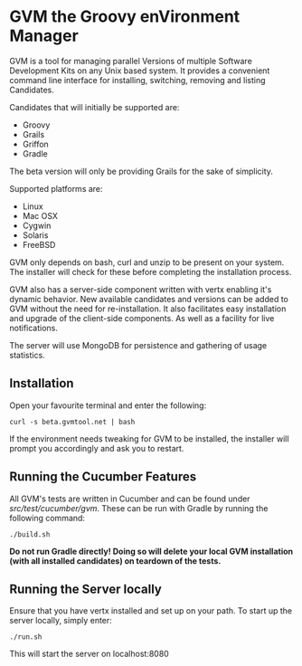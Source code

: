 # GVM the Groovy enVironment Manager

GVM is a tool for managing parallel Versions of multiple Software Development Kits on any Unix based system. It provides a convenient command line interface for installing, switching, removing and listing Candidates.

Candidates that will initially be supported are:

*   Groovy
*   Grails
*   Griffon
*   Gradle

The beta version will only be providing Grails for the sake of simplicity.

Supported platforms are:

*   Linux
*   Mac OSX
*   Cygwin
*   Solaris
*   FreeBSD

GVM only depends on bash, curl and unzip to be present on your system. The installer will check for these before completing the installation process.

GVM also has a server-side component written with vertx enabling it's dynamic behavior. New available candidates and versions can be added to GVM without the need for re-installation. It also facilitates easy installation and upgrade of the client-side components. As well as a facility for live notifications. 

The server will use MongoDB for persistence and gathering of usage statistics.


## Installation

Open your favourite terminal and enter the following:

    curl -s beta.gvmtool.net | bash

If the environment needs tweaking for GVM to be installed, the installer will prompt you accordingly and ask you to restart.

## Running the Cucumber Features

All GVM's tests are written in Cucumber and can be found under *src/test/cucumber/gvm*. These can be run with Gradle by running the following command:

    ./build.sh

__Do not run Gradle directly! Doing so will delete your local GVM installation (with all installed candidates) on teardown of the tests.__

## Running the Server locally

Ensure that you have vertx installed and set up on your path. To start up the server locally, simply enter:

    ./run.sh

This will start the server on localhost:8080

